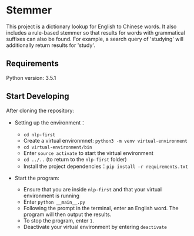 # Stemmer

This project is a dictionary lookup for English to Chinese words. It also includes a rule-based stemmer so that results for words
with grammatical suffixes can also be found. For example, a search query of 'studying' will additionally return results for 'study'.

## Requirements

Python version: 3.5.1

## Start Developing

After cloning the repository:

* Setting up the environment：
    - `cd nlp-first`
    - Create a virtual environmnet: `python3 -m venv virtual-environment`
    - `cd virtual-environment/bin`
    - Enter `source activate` to start the virtual environment
    - `cd ../..` (to return to the `nlp-first` folder)
    - Install the project dependencies：`pip install –r requirements.txt`

* Start the program:
    - Ensure that you are inside `nlp-first` and that your virtual environment is running
    - Enter `python __main__.py`
    - Following the prompt in the terminal, enter an English word. The program will then output the results.
    - To stop the program, enter `1`.
    - Deactivate your virtual environment by entering `deactivate`
